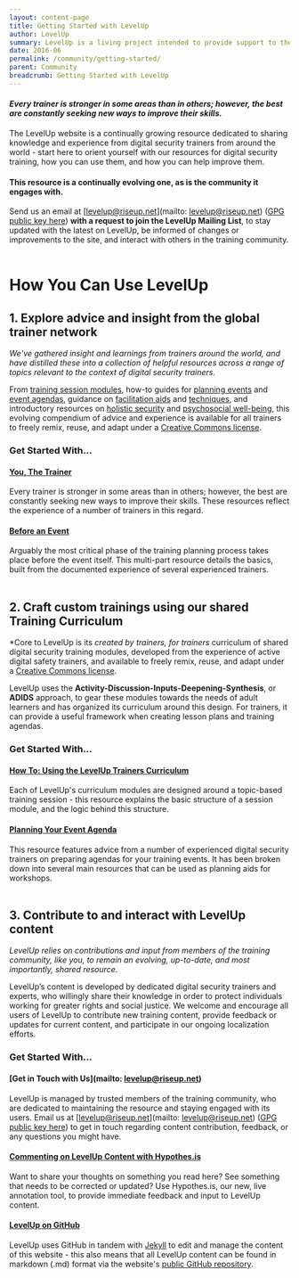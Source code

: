 ```yaml
---
layout: content-page
title: Getting Started with LevelUp
author: LevelUp
summary: LevelUp is a living project intended to provide support to the growing network of individuals providing needed digital safety training and education to users of technology worldwide. We've gathered insight and learnings from trainers around the world, and have distilled these into a collection of helpful resources across a range of topics relevant to the context of digital security trainers.
date: 2016-06
permalink: /community/getting-started/
parent: Community
breadcrumb: Getting Started with LevelUp
---
```

#### *Every trainer is stronger in some areas than in others; however, the best are constantly seeking new ways to improve their skills.* 

The LevelUp website is a continually growing resource dedicated to sharing knowledge and experience from digital security trainers from around the world - start here to orient yourself with our resources for digital security training, how you can use them, and how you can help improve them.

#### This resource is a continually evolving one, as is the community it engages with.
Send us an email at [levelup@riseup.net](mailto: levelup@riseup.net) ([GPG public key here](http://pgp.mit.edu/pks/lookup?op=get&search=0x207BFB9591A638BE)) **with a request to join the LevelUp Mailing List**, to stay updated with the latest on LevelUp, be informed of changes or improvements to the site, and interact with others in the training community. 
<br><br>

# How You Can Use LevelUp

## 1. Explore advice and insight from the global trainer network
*We've gathered insight and learnings from trainers around the world, and have distilled these into a collection of helpful resources across a range of topics relevant to the context of digital security trainers.*

From [training session modules](/level-up/curriculum/), how-to guides for [planning events](/level-up/before-an-event/planning-your-training-event/) and [event agendas](/level-up/before-an-event/planning-your-event-agenda/), guidance on [facilitation aids](/level-up/you-the-trainer/ice-breakers-and-energizers/) and [techniques](/level-up/you-the-trainer/be-a-better-trainer/), and introductory resources on [holistic security](/level-up/before-an-event/creating-safe-spaces/) and [psychosocial well-being](/level-up/before-an-event/psychosocial-underpinnings-of-security-training/), this evolving compendium of advice and experience is available for all trainers to freely remix, reuse, and adapt under a [Creative Commons license](https://creativecommons.org/licenses/by-sa/3.0/).

### Get Started With...

#### [You, The Trainer](/levelup/you-the-trainer/)
Every trainer is stronger in some areas than in others; however, the best are constantly seeking new ways to improve their skills. These resources reflect the experience of a number of trainers in this regard.

#### [Before an Event](/levelup/before-an-event/)
Arguably the most critical phase of the training planning process takes place before the event itself. This multi-part resource details the basics, built from the documented experience of several experienced trainers.
<br><br>

## 2. Craft custom trainings using our shared Training Curriculum
*Core to LevelUp is its *created by trainers, for trainers* curriculum of shared digital security training modules, developed from the experience of active digital safety trainers, and available to freely remix, reuse, and adapt under a [Creative Commons license](https://creativecommons.org/licenses/by-sa/3.0/).

LevelUp uses the **Activity-Discussion-Inputs-Deepening-Synthesis**, or **ADIDS** approach, to gear these modules towards the needs of adult learners and has organized its curriculum around this design. For trainers, it can provide a useful framework when creating lesson plans and training agendas.

### Get Started With...

#### [How To: Using the LevelUp Trainers Curriculum](/level-up/before-an-event/using-levelup-trainers-curriculum/)
Each of LevelUp's curriculum modules are designed around a topic-based training session - this resource explains the basic structure of a session module, and the logic behind this structure.

#### [Planning Your Event Agenda](/level-up/before-an-event/planning-your-event-agenda/)
This resource features advice from a number of experienced digital security trainers on preparing agendas for your training events. It has been broken down into several main resources that can be used as planning aids for workshops.
<br><br>

## 3. Contribute to and interact with LevelUp content
*LevelUp relies on contributions and input from members of the training community, like you, to remain an evolving, up-to-date, and most importantly, *shared* resource.*

LevelUp’s content is developed by dedicated digital security trainers and experts, who willingly share their knowledge in order to protect individuals working for greater rights and social justice. We welcome and encourage all users of LevelUp to contribute new training content, provide feedback or updates for current content, and participate in our ongoing localization efforts. 

### Get Started With...

#### [Get in Touch with Us](mailto: levelup@riseup.net)
LevelUp is managed by trusted members of the training community, who are dedicated to maintaining the resource and staying engaged with its users. Email us at [levelup@riseup.net](mailto: levelup@riseup.net) ([GPG public key here](http://pgp.mit.edu/pks/lookup?op=get&search=0x207BFB9591A638BE)) to get in touch regarding content contribution, feedback, or any questions you might have.

#### [Commenting on LevelUp Content with Hypothes.is](/level-up/community/contribute/#2-annotate-and-discuss-content-with-hypothesis)
Want to share your thoughts on something you read here? See something that needs to be corrected or updated? Use Hypothes.is, our new, live annotation tool, to provide immediate feedback and input to LevelUp content.

#### [LevelUp on GitHub](https://github.com/levelupcc)
LevelUp uses GitHub in tandem with [Jekyll](https://jekyllrb.com/) to edit and manage the content of this website - this also means that all LevelUp content can be found in markdown (.md) format via the website's [public GitHub repository](https://github.com/levelupcc).
<br><br>
